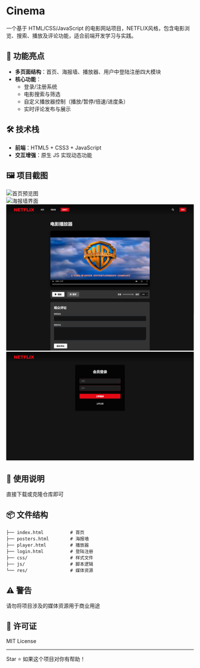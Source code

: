 # Cinema
一个基于 HTML/CSS/JavaScript 的电影网站项目，NETFLIX风格，包含电影浏览、搜索、播放及评论功能，适合前端开发学习与实践。  

## 📌 功能亮点  
- **多页面结构**：首页、海报墙、播放器、用户中登陆注册四大模块
- **核心功能**：  
  - 登录/注册系统
  - 电影搜索与筛选  
  - 自定义播放器控制（播放/暂停/倍速/进度条）  
  - 实时评论发布与展示  

## 🛠️ 技术栈  
- **前端**：HTML5 + CSS3 + JavaScript
- **交互增强**：原生 JS 实现动态功能  

## 🖼️ 项目截图  
![首页预览图](https://github.com/Goion/Cinema/blob/main/%E6%95%88%E6%9E%9C%E5%9B%BE/%E9%A6%96%E9%A1%B5.png)  
![海报墙界面](https://github.com/Goion/Cinema/blob/main/%E6%95%88%E6%9E%9C%E5%9B%BE/%E6%B5%B7%E6%8A%A5%E5%A2%99.png)  
![播放器界面](https://github.com/Goion/Cinema/blob/main/%E6%95%88%E6%9E%9C%E5%9B%BE/%E6%92%AD%E6%94%BE%E5%99%A8.png)  
![登陆注册界面](https://github.com/Goion/Cinema/blob/main/%E6%95%88%E6%9E%9C%E5%9B%BE/%E7%99%BB%E9%99%86%E6%B3%A8%E5%86%8C.png)  

## 🚀 使用说明  
直接下载或克隆仓库即可

## 📦 文件结构  
```  
├── index.html          # 首页  
├── posters.html        # 海报墙  
├── player.html         # 播放器
├── login.html          # 登陆注册
├── css/                # 样式文件  
├── js/                 # 脚本逻辑  
└── res/                # 媒体资源  
```  
## ⚠️ 警告
请勿将项目涉及的媒体资源用于商业用途

## 📄 许可证  
MIT License  

---  
Star ⭐ 如果这个项目对你有帮助！  
